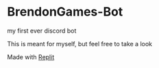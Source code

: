 # BrendonGames-Bot
my first ever discord bot

This is meant for myself, but feel free to take a look

Made with [Replit](https://replit.com/@BrendonGames/BrendonGames-Bot)
